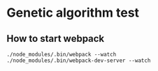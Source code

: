 # Genetic algorithm test

## How to start webpack
```
./node_modules/.bin/webpack --watch
./node_modules/.bin/webpack-dev-server --watch
```
